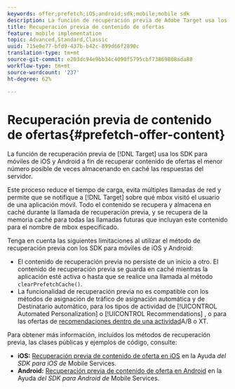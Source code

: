 ```yaml
---
keywords: offer;prefetch;iOS;android;sdk;mobile;mobile sdk
description: La función de recuperación previa de Adobe Target usa los SDK para móviles de iOS y Android a fin de recuperar contenido de ofertas el menor número posible de veces almacenando en caché las respuestas del servidor.
title: Recuperación previa de contenido de ofertas
feature: mobile implementation
topic: Advanced,Standard,Classic
uuid: 715e0e77-bfd9-437b-b42c-899d66f2890c
translation-type: tm+mt
source-git-commit: e203dc94e9bb34c4090f5795cbf73869808ada88
workflow-type: tm+mt
source-wordcount: '237'
ht-degree: 62%

---
```



# Recuperación previa de contenido de ofertas{#prefetch-offer-content}

La función de recuperación previa de [!DNL Target] usa los SDK para móviles de iOS y Android a fin de recuperar contenido de ofertas el menor número posible de veces almacenando en caché las respuestas del servidor.

Este proceso reduce el tiempo de carga, evita múltiples llamadas de red y permite que se notifique a [!DNL Target] sobre qué mbox visitó el usuario de una aplicación móvil. Todo el contenido se recupera y almacena en caché durante la llamada de recuperación previa, y se recupera de la memoria caché para todas las llamadas futuras que incluyan este contenido para el nombre de mbox especificado.

Tenga en cuenta las siguientes limitaciones al utilizar el método de recuperación previa con los SDK para móviles de iOS y Android:

* El contenido de recuperación previa no persiste de un inicio a otro. El contenido de recuperación previa se guarda en caché mientras la aplicación esté activa o hasta que se realice una llamada al método `clearPrefetchCache()`.
* La funcionalidad de recuperación previa no es compatible con los métodos de asignación de tráfico de asignación  automática y de Destinatario  automático, para los tipos de actividad de [!UICONTROL Automated Personalization] o [!UICONTROL Recommendations] , o para las ofertas de [recomendaciones dentro de una actividad](/help/c-recommendations/recommendations-as-an-offer.md)A/B o XT.

Para obtener más información, incluidos los métodos de recuperación previa, las clases públicas y ejemplos de código, consulte:

* **iOS:**  [Recuperación previa de contenido de oferta en iOS](https://docs.adobe.com/content/help/en/mobile-services/ios/target-ios/c-mob-target-prefetch-ios.html) en la Ayuda *del SDK para iOS de* Mobile Services.
* **Android:**  [Recuperación previa de contenido de oferta en Android](https://docs.adobe.com/content/help/en/mobile-services/android/target-android/c-mob-target-prefetch-android.html) en la Ayuda *del SDK para Android de* Mobile Services.
